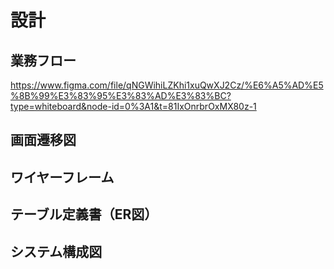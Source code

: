 #  設計

## 業務フロー
https://www.figma.com/file/qNGWihiLZKhi1xuQwXJ2Cz/%E6%A5%AD%E5%8B%99%E3%83%95%E3%83%AD%E3%83%BC?type=whiteboard&node-id=0%3A1&t=81IxOnrbrOxMX80z-1

## 画面遷移図

## ワイヤーフレーム

## テーブル定義書（ER図）

## システム構成図